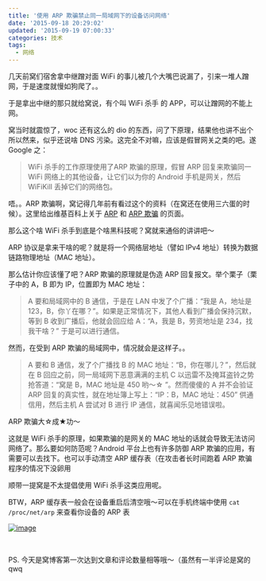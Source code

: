 ```yaml
---
title: '使用 ARP 欺骗禁止同一局域网下的设备访问网络'
date: '2015-09-18 20:29:02'
updated: '2015-09-19 07:00:33'
categories: 技术
tags:
  - 网络
---
```



几天前窝们宿舍拿中继蹭对面 WiFi 的事儿被几个大嘴巴说漏了，引来一堆人蹭网，于是速度就慢如狗爬了。。

于是拿出中继的那只就给窝说，有个叫 WiFi 杀手 的 APP，可以让蹭网的不能上网。

窝当时就震惊了，woc 还有这么的 dio 的东西，问了下原理，结果他也讲不出个所以然来，似乎还说啥 DNS 污染。这完全不对嘛，应该是假冒网关之类的吧。遂 Google 之：

> WiFi 杀手的工作原理使用了ARP 欺骗的原理，假冒 ARP 回复来欺骗同一 WiFi 网络上的其他设备，让它们以为你的 Android 手机是网关，然后 WiFiKill 丢掉它们的网络包。

唔。。ARP 欺骗啊，窝记得几年前有看过这个的资料（在窝还在使用三六蛋的时候）。这里给出维基百科上关于 [ARP](https://zh.wikipedia.org/wiki/%E5%9C%B0%E5%9D%80%E8%A7%A3%E6%9E%90%E5%8D%8F%E8%AE%AE) 和 [ARP 欺骗](https://zh.wikipedia.org/wiki/ARP%E6%AC%BA%E9%A8%99) 的页面。

那么这个啥 WiFi 杀手到底是个啥黑科技呢？窝就来通俗的讲讲吧～

ARP 协议是拿来干啥的呢？就是将一个网络层地址（譬如 IPv4 地址）转换为数据链路物理地址（MAC 地址）。

那么估计你应该懂了吧？ARP 欺骗的原理就是伪造 ARP 回复报文。举个栗子（栗子中的 A，B 即为 IP，位置即为 MAC 地址：

> A 要和局域网中的 B 通信，于是在 LAN 中发了个广播：“我是 A，地址是 123，B，你丫在哪？”。如果是正常情况下，其他人看到广播会保持沉默，等到 B 收到广播后，他就会回应给 A：“A，我是 B，劳资地址是 234，找我干啥？” 于是可以进行通信。

然而，在受到 ARP 欺骗的局域网中，情况就会是这样子。。

> A 要和 B 通信，发了个广播找 B 的 MAC 地址：“B，你在哪儿？”，然后就在 B 回应之前，同一局域网下恶意满满的主机 C 以迅雷不及掩耳盗铃之势抢答道：“窝是 B，MAC 地址是 450 哟～☆ ”。然而傻傻的 A 并不会验证 ARP 回复的真实性，就在地址簿上写上：“IP：B，MAC 地址：450” 供通信用，然后主机 A 尝试对 B 进行 IP 通信，就喜闻乐见地错误啦。

ARP 欺骗大☆成★功～

这就是 WiFi 杀手的原理，如果欺骗的是网关的 MAC 地址的话就会导致无法访问网络了。那么要如何防范呢？Android 平台上也有许多防御 ARP 欺骗的应用，有需要可以去找下。也可以手动清空 ARP 缓存表（在攻击者长时间跑着 ARP 欺骗程序的情况下没卵用

顺带一提窝是不太提倡使用 WiFi 杀手这类应用呢。

BTW，ARP 缓存表一般会在设备重启后清空哦～可以在手机终端中使用 `cat /proc/net/arp` 来查看你设备的 ARP 表

[![image](https://img.prin.studio/images/2015/09/2015-09-18_14-46-04.jpg "wp-1442587367872")](https://img.prin.studio/images/2015/09/2015-09-18_14-46-04.jpg)

 

PS. 今天是窝博客第一次达到文章和评论数量相等哦～（虽然有一半评论是窝的 qwq



